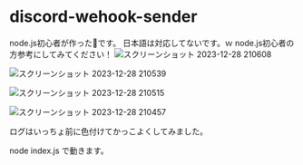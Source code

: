 # discord-wehook-sender
node.js初心者が作った💩です。
日本語は対応してないです。ｗ node.js初心者の方参考にしてみてください！
![スクリーンショット 2023-12-28 210608](https://github.com/mcmatudev/discord-wehook-sender/assets/152702582/32f24a29-4121-4287-9b3c-7c16569e4d7b)

![スクリーンショット 2023-12-28 210539](https://github.com/mcmatudev/discord-wehook-sender/assets/152702582/e745e5a0-9b6a-42a7-a6bf-01a68ecbc26d)

![スクリーンショット 2023-12-28 210515](https://github.com/mcmatudev/discord-wehook-sender/assets/152702582/19856a37-740b-456b-9f11-58cd4df0654f)

![スクリーンショット 2023-12-28 210457](https://github.com/mcmatudev/discord-wehook-sender/assets/152702582/8a8fe294-1407-4f4b-9b28-b5ec48b2a69d)

ログはいっちょ前に色付けてかっこよくしてみました。

node index.js で動きます。
